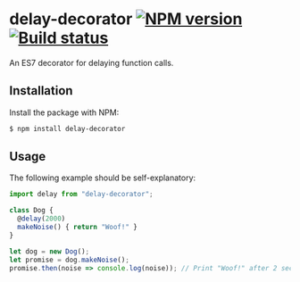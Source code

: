 # delay-decorator [![NPM version](http://img.shields.io/npm/v/delay-decorator.svg?style=flat-square)](https://www.npmjs.org/package/delay-decorator) [![Build status](http://img.shields.io/travis/lukehorvat/delay-decorator.svg?style=flat-square)](https://travis-ci.org/lukehorvat/delay-decorator)

An ES7 decorator for delaying function calls.

## Installation

Install the package with NPM:

```bash
$ npm install delay-decorator
```

## Usage

The following example should be self-explanatory:

```javascript
import delay from "delay-decorator";

class Dog {
  @delay(2000)
  makeNoise() { return "Woof!" }
}

let dog = new Dog();
let promise = dog.makeNoise();
promise.then(noise => console.log(noise)); // Print "Woof!" after 2 seconds.
```
